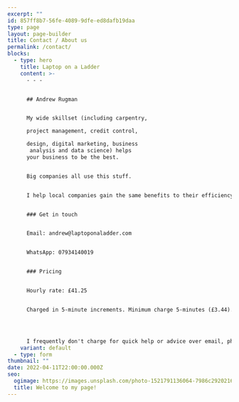 ```yaml
---
excerpt: ""
id: 857ff8b7-56fe-4089-9dfe-ed8dafb19daa
type: page
layout: page-builder
title: Contact / About us
permalink: /contact/
blocks:
  - type: hero
    title: Laptop on a Ladder
    content: >-
      - - -


      ## Andrew Rugman


      My wide skillset (including carpentry, 

      project management, credit control,

      design, digital marketing, business
       analysis and data science) helps
      your business to be the best.


      Big companies all use this stuff.


      I help local companies gain the same benefits to their efficiency and bottom line, using affordable tools, deployed from my desk and mobile office.


      ### Get in touch


      Email: a﻿ndrew@laptoponaladder.com


      W﻿hatsApp: 07934140019


      ### Pricing


      H﻿ourly rate: £41.25


      C﻿harged in 5-minute increments. Minimum charge 5-minutes (£3.44).




      I﻿ frequently don't charge for quick help or advice over email, phone or chat.
    variant: default
  - type: form
thumbnail: ""
date: 2022-04-11T22:00:00.000Z
seo:
  ogimage: https://images.unsplash.com/photo-1521791136064-7986c2920216?ixlib=rb-1.2.1&ixid=MnwxMjA3fDB8MHxwaG90by1wYWdlfHx8fGVufDB8fHx8&auto=format&fit=crop&w=1469&q=80
  title: Welcome to my page!
---
```


